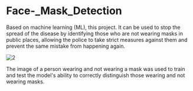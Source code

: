 # Face-_Mask_Detection

Based on machine learning (ML), this project. It can be used to stop the spread of the disease by identifying those who are not wearing masks in public places, allowing the police to take strict measures against them and prevent the same mistake from happening again.

![2](https://user-images.githubusercontent.com/108457802/178483479-725fede4-baec-4ec2-80ad-92da73c754f6.jpg)


The image of a person wearing and not wearing a mask was used to train and test the model's ability to correctly distinguish those wearing and not wearing masks.


<p>
